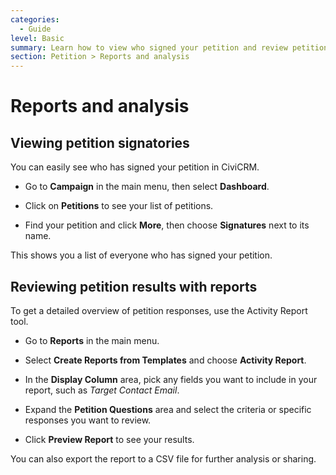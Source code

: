 ```yaml
---
categories:
  - Guide
level: Basic
summary: Learn how to view who signed your petition and review petition results using reports in CiviCRM.
section: Petition > Reports and analysis
---
```


# Reports and analysis

## Viewing petition signatories

You can easily see who has signed your petition in CiviCRM.

- Go to **Campaign** in the main menu, then select **Dashboard**.

- Click on **Petitions** to see your list of petitions.

- Find your petition and click **More**, then choose **Signatures** next to its name.

This shows you a list of everyone who has signed your petition.

## Reviewing petition results with reports

To get a detailed overview of petition responses, use the Activity Report tool.

- Go to **Reports** in the main menu.

- Select **Create Reports from Templates** and choose **Activity Report**.

- In the **Display Column** area, pick any fields you want to include in your report, such as *Target Contact Email*.

- Expand the **Petition Questions** area and select the criteria or specific responses you want to review.

- Click **Preview Report** to see your results.

You can also export the report to a CSV file for further analysis or sharing.

<!--
Source: https://docs.civicrm.org/some/page/
 -->

<!--
Suggestion: This page is a Guide because it provides step
-by-step instructions for achieving specific goals (viewing signatories and reviewing results), not a general tutorial for first-time users, nor a reference or explanation. The level is Basic, as it assumes no prior reporting experience and uses simple actions. If the page included more detailed options for customizing reports, those could be split into Reference. -->

